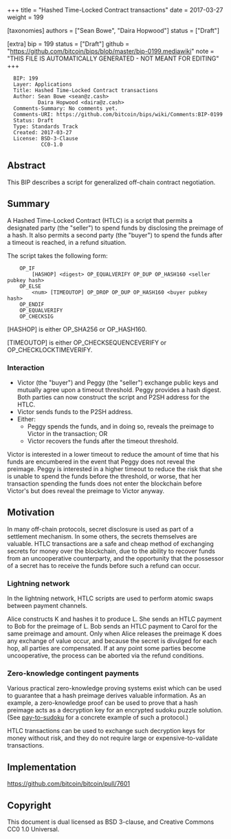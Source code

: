 
+++
title = "Hashed Time-Locked Contract transactions"
date = 2017-03-27
weight = 199

[taxonomies]
authors = ["Sean Bowe", "Daira Hopwood"]
status = ["Draft"]

[extra]
bip = 199
status = ["Draft"]
github = "https://github.com/bitcoin/bips/blob/master/bip-0199.mediawiki"
note = "THIS FILE IS AUTOMATICALLY GENERATED - NOT MEANT FOR EDITING"
+++

```
  BIP: 199
  Layer: Applications
  Title: Hashed Time-Locked Contract transactions
  Author: Sean Bowe <sean@z.cash>
          Daira Hopwood <daira@z.cash>
  Comments-Summary: No comments yet.
  Comments-URI: https://github.com/bitcoin/bips/wiki/Comments:BIP-0199
  Status: Draft
  Type: Standards Track
  Created: 2017-03-27
  License: BSD-3-Clause
           CC0-1.0
```

<h2>Abstract</h2>


This BIP describes a script for generalized off-chain contract negotiation.

<h2>Summary</h2>


A Hashed Time-Locked Contract (HTLC) is a script that permits a designated party (the "seller") to spend funds by disclosing the preimage of a hash.  It also permits 
a second party (the "buyer") to spend the funds after a timeout is reached, in a refund situation.

The script takes the following form:

```
    OP_IF
        [HASHOP] <digest> OP_EQUALVERIFY OP_DUP OP_HASH160 <seller pubkey hash>            
    OP_ELSE
        <num> [TIMEOUTOP] OP_DROP OP_DUP OP_HASH160 <buyer pubkey hash>
    OP_ENDIF
    OP_EQUALVERIFY
    OP_CHECKSIG
```

[HASHOP] is either OP_SHA256 or OP_HASH160.

[TIMEOUTOP] is either OP_CHECKSEQUENCEVERIFY or OP_CHECKLOCKTIMEVERIFY.

<h3>Interaction</h3>


*  Victor (the "buyer") and Peggy (the "seller") exchange public keys and mutually agree upon a timeout threshold.  Peggy provides a hash digest.  Both parties can now construct the script and P2SH address for the HTLC.
*  Victor sends funds to the P2SH address.
*  Either:
    *  Peggy spends the funds, and in doing so, reveals the preimage to Victor in the transaction; OR
    *  Victor recovers the funds after the timeout threshold.


Victor is interested in a lower timeout to reduce the amount of time that his funds are encumbered in the event that Peggy does not reveal the preimage.  Peggy is 
interested in a higher timeout to reduce the risk that she is unable to spend the funds before the threshold, or worse, that her transaction spending the funds does 
not enter the blockchain before Victor's but does reveal the preimage to Victor anyway.

<h2>Motivation</h2>


In many off-chain protocols, secret disclosure is used as part of a settlement mechanism.  In some others, the secrets themselves are valuable.  HTLC transactions are 
a safe and cheap method of exchanging secrets for money over the blockchain, due to the ability to recover funds from an uncooperative counterparty, and the 
opportunity that the possessor of a secret has to receive the funds before such a refund can occur.

<h3>Lightning network</h3>


In the lightning network, HTLC scripts are used to perform atomic swaps between payment channels.

Alice constructs K and hashes it to produce L.  She sends an HTLC payment to Bob for the preimage of L.  Bob sends an HTLC payment to Carol for the same preimage and 
amount.  Only when Alice releases the preimage K does any exchange of value occur, and because the secret is divulged for each hop, all parties are compensated.  If 
at any point some parties become uncooperative, the process can be aborted via the refund conditions.

<h3>Zero-knowledge contingent payments</h3>


Various practical zero-knowledge proving systems exist which can be used to guarantee that a hash preimage derives valuable information.  As an example, a 
zero-knowledge proof can be used to prove that a hash preimage acts as a decryption key for an encrypted sudoku puzzle solution.  (See 
<a href="https://github.com/zcash/pay-to-sudoku" target="_blank">pay-to-sudoku</a> for a concrete example of such a protocol.)

HTLC transactions can be used to exchange such decryption keys for money without risk, and they do not require large or expensive-to-validate transactions.

<h2>Implementation</h2>


https://github.com/bitcoin/bitcoin/pull/7601

<h2>Copyright</h2>


This document is dual licensed as BSD 3-clause, and Creative Commons CC0 1.0 Universal.

